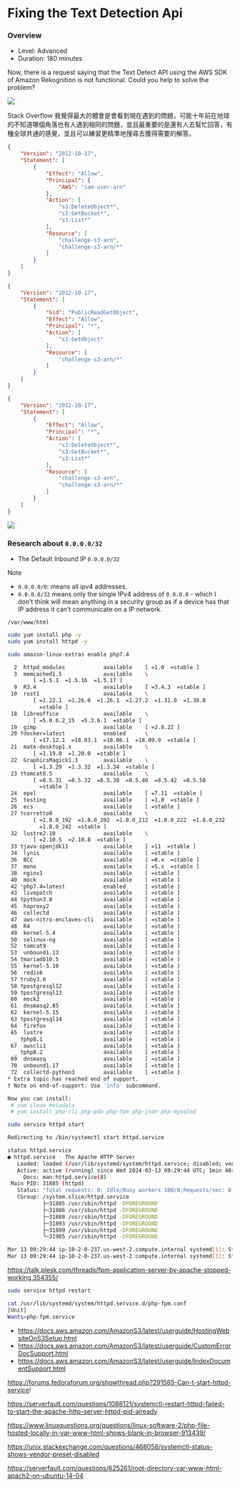 # Fixing the Text Detection Api
### Overview
- Level: Advanced
- Duration: 180 minutes

Now, there is a request saying that the Text Detect API using the AWS SDK of Amazon Rekognition is not functional. Could you help to solve the problem?

![](./arch.png)

Stack Overflow 我覺得最大的體會是會看到現在遇到的問題，可能十年前在地球的不知道哪個角落也有人遇到相同的問題，並且最重要的是還有人去幫忙回答，有種全球共通的感覺，並且可以練習更精準地搜尋去獲得需要的解答。


```json
{
	"Version": "2012-10-17",
	"Statement": [
		{
			"Effect": "Allow",
			"Principal": {
				"AWS": "iam-user-arn"
			},
			"Action": [
				"s3:DeleteObject*",
				"s3:GetBucket*",
				"s3:List*"
			],
			"Resource": [
				"challenge-s3-arn",
				"challenge-s3-arn/*"
			]
		}
	]
}
```

```json
{
    "Version": "2012-10-17",
    "Statement": [
        {
            "Sid": "PublicReadGetObject",
            "Effect": "Allow",
            "Principal": "*",
            "Action": [
                "s3:GetObject"
            ],
            "Resource": [
                "challenge-s3-arn/*"
            ]
        }
    ]
}
```


```json
{
	"Version": "2012-10-17",
	"Statement": [
		{
			"Effect": "Allow",
			"Principal": "*",
			"Action": [
				"s3:DeleteObject*",
				"s3:GetBucket*",
				"s3:List*"
			],
			"Resource": [
				"challenge-s3-arn",
				"challenge-s3-arn/*"
			]
		}
	]
}
```

![](./arch-final.png)


### Research about `0.0.0.0/32`

- The Default Inbound IP `0.0.0.0/32`

> [!NOTE]
> - `0.0.0.0/0`: means all ipv4 addresses.
> - `0.0.0.0/32` means only the single IPv4 address of `0.0.0.0` - which I don’t think will mean anything in a security group as if a device has that IP address it can’t communicate on a IP network.






`/var/www/html`

```bash
sudo yum install php -y
sudo yum install httpd -y

```
```bash
sudo amazon-linux-extras enable php7.4

  2  httpd_modules            available    [ =1.0  =stable ]
  3  memcached1.5             available    \
        [ =1.5.1  =1.5.16  =1.5.17 ]
  9  R3.4                     available    [ =3.4.3  =stable ]
 10  rust1                    available    \
        [ =1.22.1  =1.26.0  =1.26.1  =1.27.2  =1.31.0  =1.38.0
          =stable ]
 18  libreoffice              available    \
        [ =5.0.6.2_15  =5.3.6.1  =stable ]
 19  gimp                     available    [ =2.8.22 ]
 20 †docker=latest            enabled      \
        [ =17.12.1  =18.03.1  =18.06.1  =18.09.9  =stable ]
 21  mate-desktop1.x          available    \
        [ =1.19.0  =1.20.0  =stable ]
 22  GraphicsMagick1.3        available    \
        [ =1.3.29  =1.3.32  =1.3.34  =stable ]
 23 †tomcat8.5                available    \
        [ =8.5.31  =8.5.32  =8.5.38  =8.5.40  =8.5.42  =8.5.50
          =stable ]
 24  epel                     available    [ =7.11  =stable ]
 25  testing                  available    [ =1.0  =stable ]
 26  ecs                      available    [ =stable ]
 27 †corretto8                available    \
        [ =1.8.0_192  =1.8.0_202  =1.8.0_212  =1.8.0_222  =1.8.0_232
          =1.8.0_242  =stable ]
 32  lustre2.10               available    \
        [ =2.10.5  =2.10.8  =stable ]
 33 †java-openjdk11           available    [ =11  =stable ]
 34  lynis                    available    [ =stable ]
 36  BCC                      available    [ =0.x  =stable ]
 37  mono                     available    [ =5.x  =stable ]
 38  nginx1                   available    [ =stable ]
 40  mock                     available    [ =stable ]
 42 *php7.4=latest            enabled      [ =stable ]
 43  livepatch                available    [ =stable ]
 44 †python3.8                available    [ =stable ]
 45  haproxy2                 available    [ =stable ]
 46  collectd                 available    [ =stable ]
 47  aws-nitro-enclaves-cli   available    [ =stable ]
 48  R4                       available    [ =stable ]
 49  kernel-5.4               available    [ =stable ]
 50  selinux-ng               available    [ =stable ]
 52  tomcat9                  available    [ =stable ]
 53  unbound1.13              available    [ =stable ]
 54 †mariadb10.5              available    [ =stable ]
 55  kernel-5.10              available    [ =stable ]
 56  redis6                   available    [ =stable ]
 57 †ruby3.0                  available    [ =stable ]
 58 †postgresql12             available    [ =stable ]
 59 †postgresql13             available    [ =stable ]
 60  mock2                    available    [ =stable ]
 61  dnsmasq2.85              available    [ =stable ]
 62  kernel-5.15              available    [ =stable ]
 63 †postgresql14             available    [ =stable ]
 64  firefox                  available    [ =stable ]
 65  lustre                   available    [ =stable ]
  _ †php8.1                   available    [ =stable ]
 67  awscli1                  available    [ =stable ]
  _ †php8.2                   available    [ =stable ]
 69  dnsmasq                  available    [ =stable ]
 70  unbound1.17              available    [ =stable ]
 72  collectd-python3         available    [ =stable ]
* Extra topic has reached end of support.
† Note on end-of-support. Use 'info' subcommand.

Now you can install:
 # yum clean metadata
 # yum install php-cli php-pdo php-fpm php-json php-mysqlnd
```


```bash
sudo service httpd start

Redirecting to /bin/systemctl start httpd.service
```

```bash
status httpd.service
● httpd.service - The Apache HTTP Server
   Loaded: loaded (/usr/lib/systemd/system/httpd.service; disabled; vendor preset: disabled)
   Active: active (running) since Wed 2024-03-13 09:29:44 UTC; 1min 48s ago
     Docs: man:httpd.service(8)
 Main PID: 31885 (httpd)
   Status: "Total requests: 0; Idle/Busy workers 100/0;Requests/sec: 0; Bytes served/sec:   0 B/sec"
   CGroup: /system.slice/httpd.service
           ├─31885 /usr/sbin/httpd -DFOREGROUND
           ├─31886 /usr/sbin/httpd -DFOREGROUND
           ├─31888 /usr/sbin/httpd -DFOREGROUND
           ├─31893 /usr/sbin/httpd -DFOREGROUND
           ├─31899 /usr/sbin/httpd -DFOREGROUND
           └─31905 /usr/sbin/httpd -DFOREGROUND

Mar 13 09:29:44 ip-10-2-0-237.us-west-2.compute.internal systemd[1]: Starting The Apache HTTP Server...
Mar 13 09:29:44 ip-10-2-0-237.us-west-2.compute.internal systemd[1]: Started The Apache HTTP Server.
```

https://talk.plesk.com/threads/fpm-application-server-by-apache-stopped-working.354355/
```bash
sudo service httpd restart
```

```bash
cat /usr/lib/systemd/system/httpd.service.d/php-fpm.conf 
[Unit]
Wants=php-fpm.service
```

- https://docs.aws.amazon.com/AmazonS3/latest/userguide/HostingWebsiteOnS3Setup.html
- https://docs.aws.amazon.com/AmazonS3/latest/userguide/CustomErrorDocSupport.html
- https://docs.aws.amazon.com/AmazonS3/latest/userguide/IndexDocumentSupport.html


https://forums.fedoraforum.org/showthread.php?291585-Can-t-start-httpd-service!

https://serverfault.com/questions/1088121/systemctl-restart-httpd-failed-to-start-the-apache-http-server-httpd-pid-already

https://www.linuxquestions.org/questions/linux-software-2/php-file-hosted-locally-in-var-www-html-shows-blank-in-browser-913439/

https://unix.stackexchange.com/questions/468058/systemctl-status-shows-vendor-preset-disabled

https://serverfault.com/questions/625261/root-directory-var-www-html-apach2-on-ubuntu-14-04





[^1]: [Is there a difference between 0.0.0.0/0 and 0.0.0.0/32 ?](https://www.reddit.com/r/aws/comments/uh0hzm/is_there_a_difference_between_00000_and_000032/?rdt=60970)


